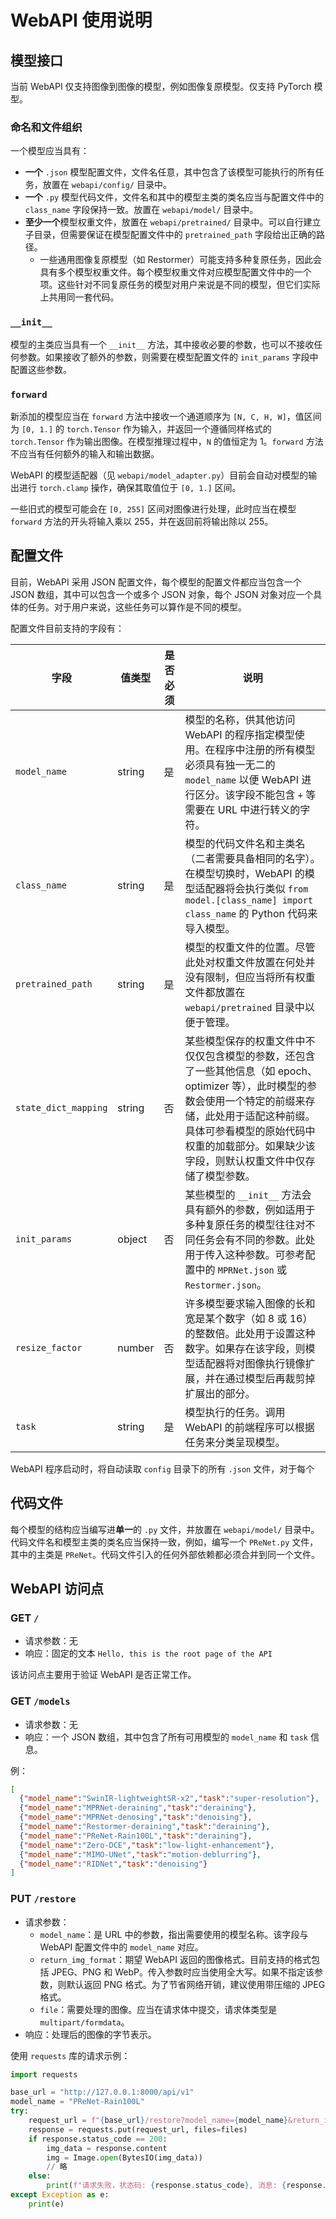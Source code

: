 # WebAPI 使用说明

## 模型接口

当前 WebAPI 仅支持图像到图像的模型，例如图像复原模型。仅支持 PyTorch 模型。

### 命名和文件组织

一个模型应当具有：
- **一个** `.json` 模型配置文件，文件名任意，其中包含了该模型可能执行的所有任务，放置在 `webapi/config/` 目录中。
- **一个** `.py` 模型代码文件，文件名和其中的模型主类的类名应当与配置文件中的 `class_name` 字段保持一致。放置在 `webapi/model/` 目录中。
- **至少一个**模型权重文件，放置在 `webapi/pretrained/` 目录中。可以自行建立子目录，但需要保证在模型配置文件中的 `pretrained_path` 字段给出正确的路径。
  - 一些通用图像复原模型（如 Restormer）可能支持多种复原任务，因此会具有多个模型权重文件。每个模型权重文件对应模型配置文件中的一个项。这些针对不同复原任务的模型对用户来说是不同的模型，但它们实际上共用同一套代码。


### `__init__`

模型的主类应当具有一个 `__init__` 方法，其中接收必要的参数，也可以不接收任何参数。如果接收了额外的参数，则需要在模型配置文件的 `init_params` 字段中配置这些参数。

### `forward`

新添加的模型应当在 `forward` 方法中接收一个通道顺序为 `[N, C, H, W]`，值区间为 `[0, 1.]` 的 `torch.Tensor` 作为输入，并返回一个遵循同样格式的 `torch.Tensor` 作为输出图像。在模型推理过程中，`N` 的值恒定为 1。`forward` 方法不应当有任何额外的输入和输出数据。

WebAPI 的模型适配器（见 `webapi/model_adapter.py`）目前会自动对模型的输出进行 `torch.clamp` 操作，确保其取值位于 `[0, 1.]` 区间。

一些旧式的模型可能会在 `[0, 255]` 区间对图像进行处理，此时应当在模型 `forward` 方法的开头将输入乘以 255，并在返回前将输出除以 255。

## 配置文件

目前，WebAPI 采用 JSON 配置文件，每个模型的配置文件都应当包含一个 JSON 数组，其中可以包含一个或多个 JSON 对象，每个 JSON 对象对应一个具体的任务。对于用户来说，这些任务可以算作是不同的模型。

配置文件目前支持的字段有：

| 字段                 | 值类型 | 是否必须 | 说明                                                                                                                                                                                                                                                       |
| -------------------- | ------ | -------- | ---------------------------------------------------------------------------------------------------------------------------------------------------------------------------------------------------------------------------------------------------------- |
| `model_name`         | string | 是       | 模型的名称，供其他访问 WebAPI 的程序指定模型使用。在程序中注册的所有模型必须具有独一无二的 `model_name` 以便 WebAPI 进行区分。该字段不能包含 `+` 等需要在 URL 中进行转义的字符。                                                                           |
| `class_name`         | string | 是       | 模型的代码文件名和主类名（二者需要具备相同的名字）。在模型切换时，WebAPI 的模型适配器将会执行类似 `from model.[class_name] import class_name` 的 Python 代码来导入模型。                                                                                   |
| `pretrained_path`    | string | 是       | 模型的权重文件的位置。尽管此处对权重文件放置在何处并没有限制，但应当将所有权重文件都放置在 `webapi/pretrained` 目录中以便于管理。                                                                                                                          |
| `state_dict_mapping` | string | 否       | 某些模型保存的权重文件中不仅仅包含模型的参数，还包含了一些其他信息（如 epoch、optimizer 等），此时模型的参数会使用一个特定的前缀来存储，此处用于适配这种前缀。具体可参看模型的原始代码中权重的加载部分。如果缺少该字段，则默认权重文件中仅存储了模型参数。 |
| `init_params`        | object | 否       | 某些模型的 `__init__` 方法会具有额外的参数，例如适用于多种复原任务的模型往往对不同任务会有不同的参数。此处用于传入这种参数。可参考配置中的 `MPRNet.json` 或 `Restormer.json`。                                                                             |
| `resize_factor`      | number | 否       | 许多模型要求输入图像的长和宽是某个数字（如 8 或 16）的整数倍。此处用于设置这种数字。如果存在该字段，则模型适配器将对图像执行镜像扩展，并在通过模型后再裁剪掉扩展出的部分。                                                                                 |
| `task`               | string | 是       | 模型执行的任务。调用 WebAPI 的前端程序可以根据任务来分类呈现模型。                                                                                                                                                                                         |

WebAPI 程序启动时，将自动读取 `config` 目录下的所有 `.json` 文件，对于每个

## 代码文件

每个模型的结构应当编写进**单一**的 `.py` 文件，并放置在 `webapi/model/` 目录中。代码文件名和模型主类的类名应当保持一致，例如，编写一个 `PReNet.py` 文件，其中的主类是 `PReNet`。代码文件引入的任何外部依赖都必须合并到同一个文件。

## WebAPI 访问点

### GET `/`

- 请求参数：无
- 响应：固定的文本 `Hello, this is the root page of the API`

该访问点主要用于验证 WebAPI 是否正常工作。

### GET `/models`

- 请求参数：无
- 响应：一个 JSON 数组，其中包含了所有可用模型的 `model_name` 和 `task` 信息。

例：
```json
[
  {"model_name":"SwinIR-lightweightSR-x2","task":"super-resolution"},
  {"model_name":"MPRNet-deraining","task":"deraining"},
  {"model_name":"MPRNet-denosing","task":"denoising"},
  {"model_name":"Restormer-deraining","task":"deraining"},
  {"model_name":"PReNet-Rain100L","task":"deraining"},
  {"model_name":"Zero-DCE","task":"low-light-enhancement"},
  {"model_name":"MIMO-UNet","task":"motion-deblurring"},
  {"model_name":"RIDNet","task":"denoising"}
]
```

### PUT `/restore`

- 请求参数：
  - `model_name`：是 URL 中的参数，指出需要使用的模型名称。该字段与 WebAPI 配置文件中的 `model_name` 对应。
  - `return_img_format`：期望 WebAPI 返回的图像格式。目前支持的格式包括 JPEG、PNG 和 WebP。传入参数时应当使用全大写。如果不指定该参数，则默认返回 PNG 格式。为了节省网络开销，建议使用带压缩的 JPEG 格式。
  - `file`：需要处理的图像。应当在请求体中提交，请求体类型是 `multipart/formdata`。
- 响应：处理后的图像的字节表示。

使用 `requests` 库的请求示例：
```python
import requests

base_url = "http://127.0.0.1:8000/api/v1"
model_name = "PReNet-Rain100L"
try:
    request_url = f"{base_url}/restore?model_name={model_name}&return_img_format=JPEG"
    response = requests.put(request_url, files=files)
    if response.status_code == 200:
        img_data = response.content
        img = Image.open(BytesIO(img_data))
        // 略
    else:
        print(f"请求失败，状态码: {response.status_code}, 消息: {response.text}")
except Exception as e:
    print(e)
```